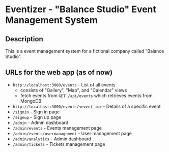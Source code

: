 # Eventizer - "Balance Studio" Event Management System

## Description

This is a event management system for a fictional company called "Balance Studio".

## URLs for the web app (as of now)

- `http://localhost:3000/events` - List of all events
  - consists of "Gallery", "Map", and "Calendar" views
  - fetch events from `GET /api/events` which retrieves events from MongoDB
- `http://localhost:3000/events/<event_id>` - Details of a specific event
- `/signin` - Sign in page
- `/signup` - Sign up page
- `/admin` - Admin dashboard
- `/admin/events` - Events management page
- `/admin/events/usermanagement` - User management page
- `/admin/analytics` - Admin dashboard
- `/admin/tickets` - Tickets management page
